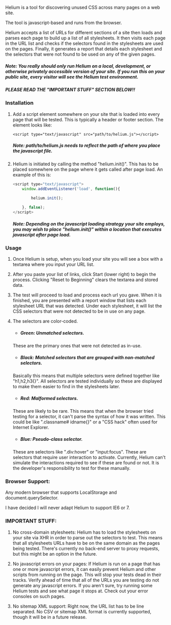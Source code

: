 Helium is a tool for discovering unused CSS across many pages on a web site.

The tool is javascript-based and runs from the browser.

Helium accepts a list of URLs for different sections of a site then loads and parses each page to build up a list of all stylesheets. It then visits each page in the URL list and checks if the selectors found in the stylesheets are used on the pages. Finally, it generates a report that details each stylesheet and the selectors that were not found to be used on any of the given pages.


##### Note: You really should only run Helium on a local, development, or otherwise privately accessible version of your site. If you run this on your public site, every visitor will see the Helium test environment.

#####  PLEASE READ THE "IMPORTANT STUFF" SECTION BELOW!!

### Installation

1. Add a script element somewhere on your site that is loaded into every page that will be tested. This is typically a header or footer section. The element looks like:
	```
	<script type="text/javascript" src="path/to/helium.js"></script>
	```
	##### Note: path/to/helium.js needs to reflect the path of where you place the javascript file.

2. Helium is initiated by calling the method "helium.init()". This has to be placed somewhere on the page where it gets called after page load. An example of this is:

	```javascript
	<script type="text/javascript">
		window.addEventListener('load', function(){
			
			helium.init();
	
		}, false);
	</script>
	```
	##### Note: Depending on the javascript loading strategy your site employs, you may wish to place "helium.init()" within a location that executes javascript after page load.


### Usage

1. Once Helium is setup, when you load your site you will see a box with a textarea where you input your URL list.

2. After you paste your list of links, click Start (lower right) to begin the process. Clicking "Reset to Beginning" clears the textarea and stored data.

3. The test will proceed to load and process each url you gave. When it is finished, you are presented with a report window that lists each stylesheet URL that was detected. Under each stylesheet, it will list the CSS selectors that were not detected to be in use on any page. 

4. The selectors are color-coded. 

   * ##### Green: Unmatched selectors. 
   	These are the primary ones that were not detected as in-use.

   * ##### Black: Matched selectors that are grouped with non-matched selectors. 
   	Basically this means that multiple selectors were defined together like "h1,h2,h3{}". All selectors are tested individually so these are displayed to make them easier to find in the stylesheets later.

   * ##### Red: Malformed selectors. 
   	These are likely to be rare. This means that when the browser tried testing for a selector, it can't parse the syntax of how it was written. This could be like ".classname# idname{}" or a "CSS hack" often used for Internet Explorer.

   * ##### Blue: Pseudo-class selector. 
  	These are selectors like ".div:hover" or "input:focus". These are selectors that require user interaction to activate. Currently, Helium can't simulate the interactions required to see if these are found or not. It is the developer's responsibility to test for these manually.

### Browser Support:

Any modern browser that supports LocalStorage and document.querySelector.

I have decided I will never adapt Helium to support IE6 or 7.

### IMPORTANT STUFF:
1. No cross-domain stylesheets: Helium has to load the stylesheets on your site via XHR in order to parse out the selectors to test. This means that all stylesheets URLs have to be on the same domain as the pages being tested. There's currently no back-end server to proxy requests, but this might be an option in the future.

2. No javascript errors on your pages: If Helium is run on a page that has one or more javascript errors, it can easily prevent Helium and other scripts from running on the page. This will stop your tests dead in their tracks. Verify ahead of time that all of the URLs you are testing do not generate any javascript errors. If you aren't sure, try running some Helium tests and see what page it stops at. Check out your error consoles on such pages.

3. No sitemap XML support: Right now, the URL list has to be line separated. No CSV or sitemap XML format is currently supported, though it will be in a future release.




